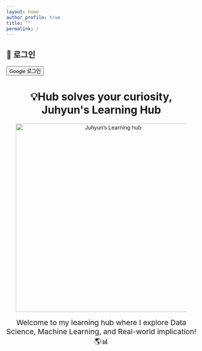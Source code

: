 ```yaml
---
layout: home
author_profile: true
title: ""
permalink: /
---
```

<!-- Firebase SDK 불러오기 -->
<script src="https://www.gstatic.com/firebasejs/10.8.1/firebase-app.js"></script>
<script src="https://www.gstatic.com/firebasejs/10.8.1/firebase-auth.js"></script>
<script src="https://www.gstatic.com/firebasejs/10.8.1/firebase-firestore.js"></script>

<!-- Firebase 설정 -->
<script>
const firebaseConfig = {
  apiKey: "AIzaSyDXB4ilHCdpWzc93i_ZuXy28XF0WD5sRmw",
  authDomain: "csi500.firebaseapp.com",
  databaseURL: "https://csi500-default-rtdb.firebaseio.com",
  projectId: "csi500",
  storageBucket: "csi500.firebasestorage.app",
  messagingSenderId: "156115395881",
  appId: "1:156115395881:web:9b02926e36e8cec3564338",
  measurementId: "G-M76XFGXLWD"
};

firebase.initializeApp(firebaseConfig);
const auth = firebase.auth();
const db = firebase.firestore();
</script>

<!-- 로그인 UI -->
<h2>🔐 로그인</h2>
<button onclick="signIn()">Google 로그인</button>
<div id="user-info" style="display: none;">
  <p>👋 안녕하세요, <span id="user-email"></span>!</p>
  <button onclick="signOut()">로그아웃</button>
</div>

<script>
function signIn() {
  const provider = new firebase.auth.GoogleAuthProvider();
  auth.signInWithPopup(provider).then((result) => {
    const user = result.user;
    localStorage.setItem("user", JSON.stringify({
      uid: user.uid,
      email: user.email
    }));
    showUser(user.email);
  });
}

function signOut() {
  auth.signOut().then(() => {
    localStorage.removeItem("user");
    location.reload();
  });
}

function showUser(email) {
  document.getElementById("user-info").style.display = "block";
  document.getElementById("user-email").innerText = email;
}

window.onload = () => {
  const saved = localStorage.getItem("user");
  if (saved) {
    const parsed = JSON.parse(saved);
    showUser(parsed.email);
  }
};
</script>

<div style="text-align: center;">
  <h1>💡Hub solves your curiosity,<br>Juhyun's Learning Hub</h1>
  <img src="https://github.com/user-attachments/assets/4bd93b6e-9ed4-4d2d-8266-03f1a178eb2c" alt="Juhyun’s Learning hub" style="width:500px; height:auto; max-width:90%;">
</div>

<p style="text-align: center; font-size: 1.2rem; margin-top: 1rem;">
  Welcome to my learning hub where I explore Data Science, Machine Learning, and Real-world implication! 🌎📊
</p>


